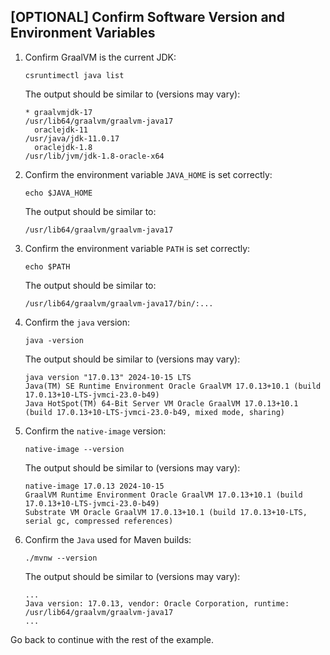 ## [OPTIONAL] Confirm Software Version and Environment Variables

1. Confirm GraalVM is the current JDK:

    ```shell
    csruntimectl java list
    ```

    The output should be similar to (versions may vary):

    ```shell
    * graalvmjdk-17                                                      /usr/lib64/graalvm/graalvm-java17
      oraclejdk-11                                                                   /usr/java/jdk-11.0.17
      oraclejdk-1.8                                                        /usr/lib/jvm/jdk-1.8-oracle-x64
    ```

2. Confirm the environment variable `JAVA_HOME` is set correctly:

    ```shell
    echo $JAVA_HOME
    ```

    The output should be similar to:

    ```shell
    /usr/lib64/graalvm/graalvm-java17
    ```

3. Confirm the environment variable `PATH` is set correctly:

    ```shell
    echo $PATH
    ```

    The output should be similar to:

    ```shell
    /usr/lib64/graalvm/graalvm-java17/bin/:...
    ```

4. Confirm the `java` version:

    ```shell
    java -version
    ```

    The output should be similar to (versions may vary):

    ```shell
    java version "17.0.13" 2024-10-15 LTS
    Java(TM) SE Runtime Environment Oracle GraalVM 17.0.13+10.1 (build 17.0.13+10-LTS-jvmci-23.0-b49)
    Java HotSpot(TM) 64-Bit Server VM Oracle GraalVM 17.0.13+10.1 (build 17.0.13+10-LTS-jvmci-23.0-b49, mixed mode, sharing)
    ```

5. Confirm the `native-image` version:

    ```shell
    native-image --version
    ```

    The output should be similar to (versions may vary):

    ```shell
    native-image 17.0.13 2024-10-15
    GraalVM Runtime Environment Oracle GraalVM 17.0.13+10.1 (build 17.0.13+10-LTS-jvmci-23.0-b49)
    Substrate VM Oracle GraalVM 17.0.13+10.1 (build 17.0.13+10-LTS, serial gc, compressed references)
    ```

6. Confirm the `Java` used for Maven builds:

    ```shell
    ./mvnw --version
    ```

    The output should be similar to (versions may vary):

    ```shell
    ...
    Java version: 17.0.13, vendor: Oracle Corporation, runtime: /usr/lib64/graalvm/graalvm-java17
    ...
    ```

Go back to continue with the rest of the example.
